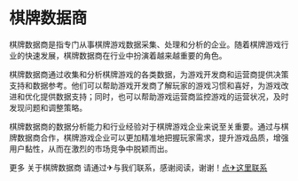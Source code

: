# 棋牌数据商

棋牌数据商是指专门从事棋牌游戏数据采集、处理和分析的企业。随着棋牌游戏行业的快速发展，棋牌数据商在行业中扮演着越来越重要的角色。

棋牌数据商通过收集和分析棋牌游戏的各类数据，为游戏开发商和运营商提供决策支持和数据参考。他们可以帮助游戏开发商了解玩家的游戏习惯和喜好，为游戏改进和优化提供数据支持；同时，也可以帮助游戏运营商监控游戏的运营状况，及时发现问题和调整策略。

棋牌数据商的数据分析能力和行业经验对于棋牌游戏企业来说至关重要。通过与棋牌数据商合作，棋牌游戏企业可以更加精准地把握玩家需求，提升游戏品质，增强用户黏性，从而在激烈的市场竞争中脱颖而出。

更多 关于棋牌数据商 请通过✈与我们联系，感谢阅读，谢谢！[点✈这里联系](https://sim.k02.cc)